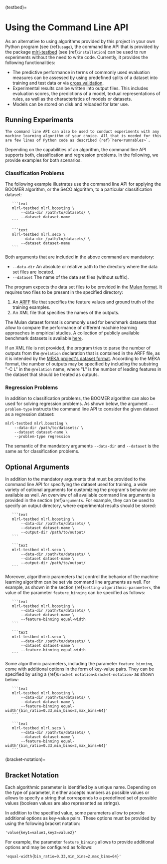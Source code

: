 (testbed)=

# Using the Command Line API

As an alternative to using algorithms provided by this project in your own Python program (see {ref}`usage`), the command line API that is provided by the package [mlrl-testbed](https://pypi.org/project/mlrl-testbed/) (see {ref}`installation`) can be used to run experiments without the need to write code. Currently, it provides the following functionalities:

- The predictive performance in terms of commonly used evaluation measures can be assessed by using predefined splits of a dataset into training and test data or via [cross validation](<https://en.wikipedia.org/wiki/Cross-validation_(statistics)>).
- Experimental results can be written into output files. This includes evaluation scores, the predictions of a model, textual representations of rules, as well as the characteristics of models or datasets.
- Models can be stored on disk and reloaded for later use.

## Running Experiments

```{tip}
The command line API can also be used to conduct experiments with any machine learning algorithm of your choice. All that is needed for this are few lines of Python code as described {ref}`here<runnables>`.
```

Depending on the capabilities of an algorithm, the command line API supports both, classification and regression problems. In the following, we provide examples for both scenarios.

### Classification Problems

The following example illustrates use the command line API for applying the BOOMER algorithm, or the SeCO algorithm, to a particular classification dataset:

````{tab} BOOMER
   ```text
   mlrl-testbed mlrl.boosting \
       --data-dir /path/to/datasets/ \
       --dataset dataset-name
   ```
````

````{tab} SeCo
   ```text
   mlrl-testbed mlrl.seco \
       --data-dir /path/to/datasets/ \
       --dataset dataset-name
   ```
````

Both arguments that are included in the above command are mandatory:

- `--data-dir` An absolute or relative path to the directory where the data set files are located.
- `--dataset` The name of the data set files (without suffix).

The program expects the data set files to be provided in the [Mulan format](https://mulan.sourceforge.net/format.html). It requires two files to be present in the specified directory:

1. An [ARFF](https://waikato.github.io/weka-wiki/formats_and_processing/arff_stable/) file that specifies the feature values and ground truth of the training examples.
2. An XML file that specifies the names of the outputs.

The Mulan dataset format is commonly used for benchmark datasets that allow to compare the performance of different machine learning approaches in empirical studies. A collection of publicly available benchmark datasets is available [here](https://github.com/mrapp-ke/Boomer-Datasets).

If an XML file is not provided, the program tries to parse the number of outputs from the `@relation` declaration that is contained in the ARFF file, as it is intended by the [MEKA project's dataset format](https://waikato.github.io/meka/datasets/). According to the MEKA format, the number of outputs may be specified by including the substring "-C L" in the `@relation` name, where "L" is the number of leading features in the dataset that should be treated as outputs.

### Regression Problems

In addition to classification problems, the BOOMER algorithm can also be used for solving regression problems. As shown below, the argument `--problem-type` instructs the command line API to consider the given dataset as a regression dataset:

```text
mlrl-testbed mlrl.boosting \
    --data-dir /path/to/datasets/ \
    --dataset dataset-name \
    --problem-type regression
```

The semantic of the mandatory arguments `--data-dir` and `--dataset` is the same as for classification problems.

## Optional Arguments

In addition to the mandatory arguments that must be provided to the command line API for specifying the dataset used for training, a wide variety of optional arguments for customizing the program's behavior are available as well. An overview of all available command line arguments is provided in the section {ref}`arguments`. For example, they can be used to specify an output directory, where experimental results should be stored:

````{tab} BOOMER
   ```text
   mlrl-testbed mlrl.boosting \
       --data-dir /path/to/datasets/ \
       --dataset dataset-name \
       --output-dir /path/to/output/
   ```
````

````{tab} SeCo
   ```text
   mlrl-testbed mlrl.seco \
       --data-dir /path/to/datasets/ \
       --dataset dataset-name \
       --output-dir /path/to/output/
   ```
````

Moreover, algorithmic parameters that control the behavior of the machine learning algorithm can be set via command line arguments as well. For example, as shown in the section {ref}`setting-algorithmic-parameters`, the value of the parameter `feature_binning` can be specified as follows:

````{tab} BOOMER
   ```text
   mlrl-testbed mlrl.boosting \
       --data-dir /path/to/datasets/ \
       --dataset dataset-name \
       --feature-binning equal-width
   ```
````

````{tab} SeCo
   ```text
   mlrl-testbed mlrl.seco \
       --data-dir /path/to/datasets/ \
       --dataset dataset-name \
       --feature-binning equal-width
   ```
````

Some algorithmic parameters, including the parameter `feature_binning`, come with additional options in the form of key-value pairs. They can be specified by using a {ref}`bracket notation<bracket-notation>` as shown below:

````{tab} BOOMER
   ```text
   mlrl-testbed mlrl.boosting \
       --data-dir /path/to/datasets/ \
       --dataset dataset-name \
       --feature-binning equal-width'{bin_ratio=0.33,min_bins=2,max_bins=64}'
   ```
````

````{tab} SeCo
   ```text
   mlrl-testbed mlrl.seco \
       --data-dir /path/to/datasets/ \
       --dataset dataset-name \
       --feature-binning equal-width'{bin_ratio=0.33,min_bins=2,max_bins=64}'
   ```
````

(bracket-notation)=

## Bracket Notation

Each algorithmic parameter is identified by a unique name. Depending on the type of parameter, it either accepts numbers as possible values or allows to specify a string that corresponds to a predefined set of possible values (boolean values are also represented as strings).

In addition to the specified value, some parameters allow to provide additional options as key-value pairs. These options must be provided by using the following bracket notation:

```text
'value{key1=value1,key2=value2}'
```

For example, the parameter `feature_binning` allows to provide additional options and may be configured as follows:

```text
'equal-width{bin_ratio=0.33,min_bins=2,max_bins=64}'
```
